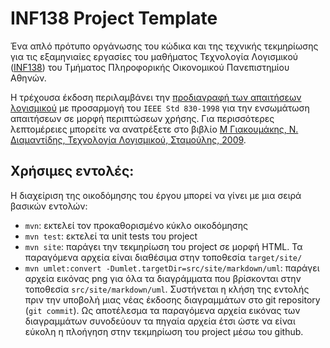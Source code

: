 # INF138 Project Template

Ένα απλό πρότυπο οργάνωσης του κώδικα και της τεχνικής τεκμηρίωσης για τις εξαμηνιαίες εργασίες του μαθήματος Τεχνολογία Λογισμικού ([INF138](https://eclass.aueb.gr/courses/INF138/)) του Τμήματος Πληροφορικής Οικονομικού Πανεπιστημίου Αθηνών.

Η τρέχουσα έκδοση περιλαμβάνει την [προδιαγραφή των απαιτήσεων λογισμικού](src/site/markdown/SoftwareRequirementsSpecification.md) με προσαρμογή του `IEEE Std 830-1998` για την ενσωμάτωση απαιτήσεων σε μορφή περιπτώσεων χρήσης. Για περισσότερες λεπτομέρειες μπορείτε να ανατρέξετε στο βιβλίο [Μ Γιακουμάκης, Ν. Διαμαντίδης, Τεχνολογία Λογισμικού, Σταμούλης, 2009](https://www.softeng.gr).

## Χρήσιμες εντολές:

Η διαχείριση της οικοδόμησης του έργου μπορεί να γίνει με μια σειρά βασικών εντολών:
- `mvn`: εκτελεί τον προκαθορισμένο κύκλο οικοδόμησης
- `mvn test`: εκτελεί τα unit tests του project
- `mvn site`: παράγει την τεκμηρίωση του project σε μορφή HTML. Τα παραγόμενα αρχεία 
  είναι διαθέσιμα στην τοποθεσία `target/site/`
- `mvn umlet:convert -Dumlet.targetDir=src/site/markdown/uml`: παράγει αρχεία εικόνας png για όλα τα διαγράμματα που βρίσκονται στην τοποθεσία `src/site/markdown/uml`. Συστήνεται η κλήση της εντολής πριν την υποβολή μιας νέας έκδοσης διαγραμμάτων στο git repository (`git commit`). Ως αποτέλεσμα τα παραγόμενα αρχεία εικόνας των διαγραμμάτων συνοδεύουν τα πηγαία αρχεία έτσι ώστε να είναι εύκολη η πλοήγηση στην τεκμηρίωση του project  μέσω του github.  

